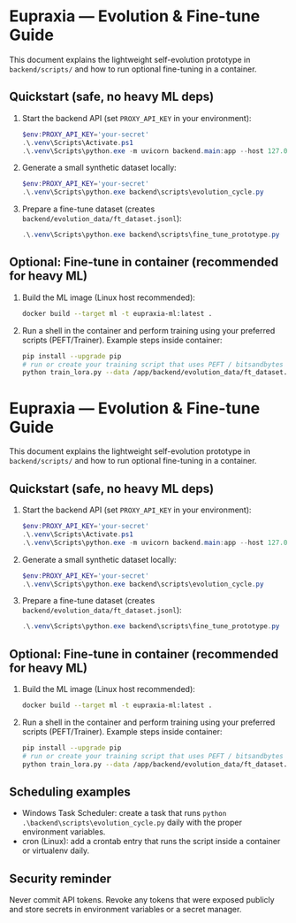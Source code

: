 Eupraxia — Evolution & Fine-tune Guide
=====================================

This document explains the lightweight self-evolution prototype in `backend/scripts/` and how to run optional fine-tuning in a container.

Quickstart (safe, no heavy ML deps)
----------------------------------
1. Start the backend API (set `PROXY_API_KEY` in your environment):

   ```powershell
   $env:PROXY_API_KEY='your-secret'
   .\.venv\Scripts\Activate.ps1
   .\.venv\Scripts\python.exe -m uvicorn backend.main:app --host 127.0.0.1 --port 8000
   ```

2. Generate a small synthetic dataset locally:

   ```powershell
   $env:PROXY_API_KEY='your-secret'
   .\.venv\Scripts\python.exe backend\scripts\evolution_cycle.py
   ```

3. Prepare a fine-tune dataset (creates `backend/evolution_data/ft_dataset.jsonl`):

   ```powershell
   .\.venv\Scripts\python.exe backend\scripts\fine_tune_prototype.py
   ```


Optional: Fine-tune in container (recommended for heavy ML)
-----------------------------------------------------------
1. Build the ML image (Linux host recommended):

   ```bash
   docker build --target ml -t eupraxia-ml:latest .
   ```

2. Run a shell in the container and perform training using your preferred scripts (PEFT/Trainer). Example steps inside container:

   ```bash
   pip install --upgrade pip
   # run or create your training script that uses PEFT / bitsandbytes
   python train_lora.py --data /app/backend/evolution_data/ft_dataset.jsonl
   ```

Eupraxia — Evolution & Fine-tune Guide
=====================================

This document explains the lightweight self-evolution prototype in `backend/scripts/` and how to run optional fine-tuning in a container.

Quickstart (safe, no heavy ML deps)
----------------------------------

1. Start the backend API (set `PROXY_API_KEY` in your environment):

   ```powershell
   $env:PROXY_API_KEY='your-secret'
   .\.venv\Scripts\Activate.ps1
   .\.venv\Scripts\python.exe -m uvicorn backend.main:app --host 127.0.0.1 --port 8000
   ```

2. Generate a small synthetic dataset locally:

   ```powershell
   $env:PROXY_API_KEY='your-secret'
   .\.venv\Scripts\python.exe backend\scripts\evolution_cycle.py
   ```

3. Prepare a fine-tune dataset (creates `backend/evolution_data/ft_dataset.jsonl`):

   ```powershell
   .\.venv\Scripts\python.exe backend\scripts\fine_tune_prototype.py
   ```


Optional: Fine-tune in container (recommended for heavy ML)
-----------------------------------------------------------

1. Build the ML image (Linux host recommended):

   ```bash
   docker build --target ml -t eupraxia-ml:latest .
   ```

2. Run a shell in the container and perform training using your preferred scripts (PEFT/Trainer). Example steps inside container:

   ```bash
   pip install --upgrade pip
   # run or create your training script that uses PEFT / bitsandbytes
   python train_lora.py --data /app/backend/evolution_data/ft_dataset.jsonl
   ```


Scheduling examples
-------------------

- Windows Task Scheduler: create a task that runs `python .\backend\scripts\evolution_cycle.py` daily with the proper environment variables.
- cron (Linux): add a crontab entry that runs the script inside a container or virtualenv daily.


Security reminder
-----------------

Never commit API tokens. Revoke any tokens that were exposed publicly and store secrets in environment variables or a secret manager.
